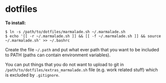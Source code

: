# dotfiles
**To install:**


```console
$ ln -s /path/to/dotfiles/marmalade.sh ~/.marmalade.sh
$ echo '[[ -r ~/.marmalade.sh ]] && [[ -f ~/.marmalade.sh ]] && source ~/.marmalade.sh' >> ~/.bashrc
```

Create the file `~/.path` and put what ever path that you want to be included to PATH (paths can contain environment variables).


You can put things that you do not want to upload to git in `/path/to/dotfiles/extras_marmalade.sh` file (e.g. work related stuff) which is excluded by `.gitignore`.
